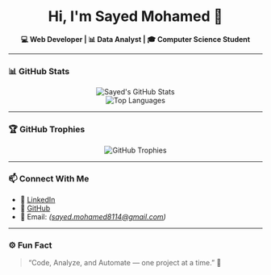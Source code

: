 <h1 align="center">Hi, I'm Sayed Mohamed 👋</h1>

<p align="center">
  <b>💻 Web Developer | 📊 Data Analyst | 🎓 Computer Science Student</b>
</p>

---
### 📊 GitHub Stats  
<div align="center">

![Sayed's GitHub Stats](https://github-readme-stats.vercel.app/api?username=Sayed-Mohamed8114&show_icons=true&theme=tokyonight&rank_icon=github)  
![Top Languages](https://github-readme-stats.vercel.app/api/top-langs/?username=Sayed-Mohamed8114&layout=compact&theme=tokyonight)

</div>

---

### 🏆 GitHub Trophies  
<div align="center">

![GitHub Trophies](https://github-profile-trophy.vercel.app/?username=Sayed-Mohamed8114&theme=tokyonight&no-frame=true&margin-w=5)

</div>

---

### 📫 Connect With Me  
- 💼 [LinkedIn](https://www.linkedin.com/in/sayed-mohamed-xyz8112004/)  
- 🐍 [GitHub](https://github.com/Sayed-Mohamed8114)  
- 📧 Email: *(sayed.mohamed8114@gmail.com)*  

---

### ⚙️ Fun Fact  
> “Code, Analyze, and Automate — one project at a time.” 🚀

